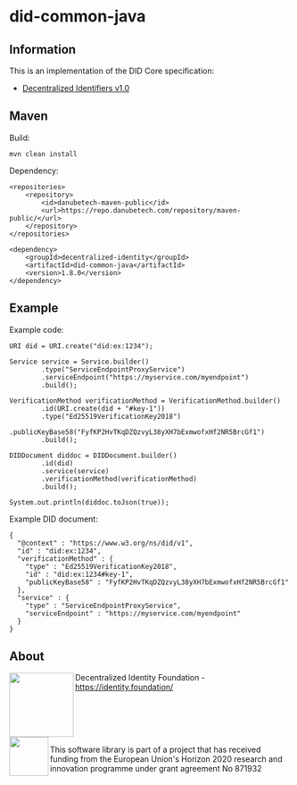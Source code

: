 # did-common-java

## Information

This is an implementation of the DID Core specification:

 - [Decentralized Identifiers v1.0](https://w3c.github.io/did-core/)

## Maven

Build:

	mvn clean install

Dependency:

	<repositories>
		<repository>
			<id>danubetech-maven-public</id>
			<url>https://repo.danubetech.com/repository/maven-public/</url>
		</repository>
	</repositories>

	<dependency>
		<groupId>decentralized-identity</groupId>
		<artifactId>did-common-java</artifactId>
		<version>1.8.0</version>
	</dependency>

## Example

Example code:

    URI did = URI.create("did:ex:1234");

    Service service = Service.builder()
            .type("ServiceEndpointProxyService")
            .serviceEndpoint("https://myservice.com/myendpoint")
            .build();

    VerificationMethod verificationMethod = VerificationMethod.builder()
            .id(URI.create(did + "#key-1"))
            .type("Ed25519VerificationKey2018")
            .publicKeyBase58("FyfKP2HvTKqDZQzvyL38yXH7bExmwofxHf2NR5BrcGf1")
            .build();

    DIDDocument diddoc = DIDDocument.builder()
            .id(did)
            .service(service)
            .verificationMethod(verificationMethod)
            .build();

    System.out.println(diddoc.toJson(true));

Example DID document:

    {
      "@context" : "https://www.w3.org/ns/did/v1",
      "id" : "did:ex:1234",
      "verificationMethod" : {
        "type" : "Ed25519VerificationKey2018",
        "id" : "did:ex:1234#key-1",
        "publicKeyBase58" : "FyfKP2HvTKqDZQzvyL38yXH7bExmwofxHf2NR5BrcGf1"
      },
      "service" : {
        "type" : "ServiceEndpointProxyService",
        "serviceEndpoint" : "https://myservice.com/myendpoint"
      }
    }

## About

<img align="left" src="https://raw.githubusercontent.com/decentralized-identity/did-common-java/main/docs/logo-dif.png" width="115">

Decentralized Identity Foundation - https://identity.foundation/

<br clear="left" />

<img align="left" height="70" src="https://raw.githubusercontent.com/decentralized-identity/did-common-java/main/docs/logo-ngi-essiflab.png">

This software library is part of a project that has received funding from the European Union's Horizon 2020 research and innovation programme under grant agreement No 871932
